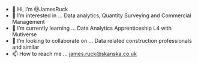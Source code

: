 - 👋 Hi, I’m @JamesRuck
- 👀 I’m interested in ... Data analytics, Quantity Surveying and Commercial Management
- 🌱 I’m currently learning ... Data Analytics Apprenticeship L4 with Mutiverse
- 💞️ I’m looking to collaborate on ... Data related construction professionals and similar
- 📫 How to reach me ... james.ruck@skanska.co.uk

<!---
JamesRuck/JamesRuck is a ✨ special ✨ repository because its `README.md` (this file) appears on your GitHub profile.
You can click the Preview link to take a look at your changes.
--->
